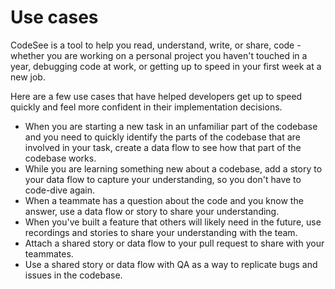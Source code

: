 # Use cases

CodeSee is a tool to help you read, understand, write, or share, code - whether you are working on a personal project you haven't touched in a year, debugging code at work, or getting up to speed in your first week at a new job.

Here are a few use cases that have helped developers get up to speed quickly and feel more confident in their implementation decisions.

* When you are starting a new task in an unfamiliar part of the codebase and you need to quickly identify the parts of the codebase that are involved in your task, create a data flow to see how that part of the codebase works.
* While you are learning something new about a codebase, add a story to your data flow to capture your understanding, so you don't have to code-dive again.
* When a teammate has a question about the code and you know the answer, use a data flow or story to share your understanding.
* When you've built a feature that others will likely need in the future, use recordings and stories to share your understanding with the team.
* Attach a shared story or data flow to your pull request to share with your teammates.
* Use a shared story or data flow with QA as a way to replicate bugs and issues in the codebase.

